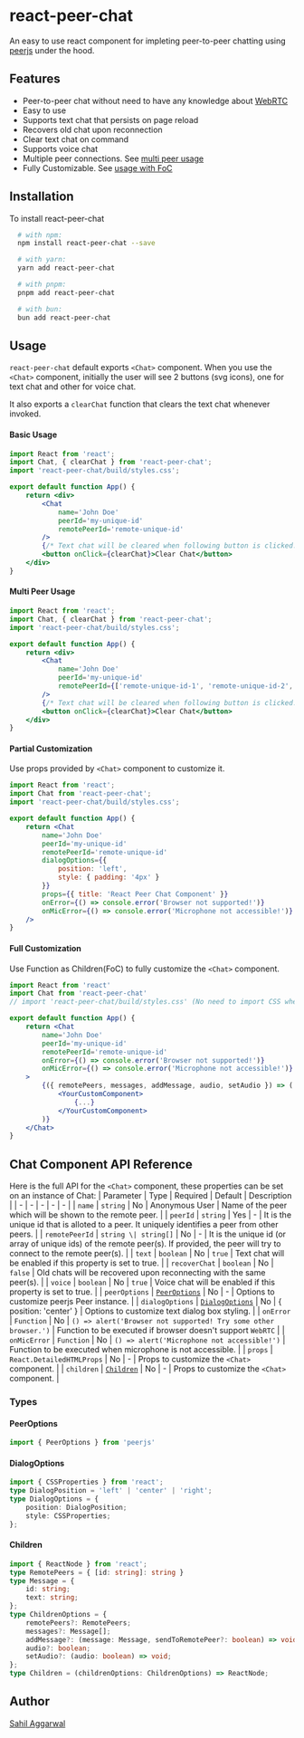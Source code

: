 # react-peer-chat
An easy to use react component for impleting peer-to-peer chatting using [peerjs](https://peerjs.com/) under the hood.

## Features
- Peer-to-peer chat without need to have any knowledge about [WebRTC](https://webrtc.org/)
- Easy to use
- Supports text chat that persists on page reload
- Recovers old chat upon reconnection
- Clear text chat on command
- Supports voice chat
- Multiple peer connections. See [multi peer usage](#Multi-Peer-Usage)
- Fully Customizable. See [usage with FoC](#Full-Customization)
## Installation
To install react-peer-chat
```bash
  # with npm:
  npm install react-peer-chat --save

  # with yarn:
  yarn add react-peer-chat

  # with pnpm:
  pnpm add react-peer-chat

  # with bun:
  bun add react-peer-chat
```
## Usage
`react-peer-chat` default exports `<Chat>` component. When you use the `<Chat>` component, initially the user will see 2 buttons (svg icons), one for text chat and other for voice chat.

It also exports a `clearChat` function that clears the text chat whenever invoked.
#### Basic Usage
```jsx
import React from 'react';
import Chat, { clearChat } from 'react-peer-chat';
import 'react-peer-chat/build/styles.css';

export default function App() {
    return <div>
        <Chat
            name='John Doe'
            peerId='my-unique-id'
            remotePeerId='remote-unique-id'
        />
        {/* Text chat will be cleared when following button is clicked. */}
        <button onClick={clearChat}>Clear Chat</button>
    </div>
}
```
#### Multi Peer Usage
```jsx
import React from 'react';
import Chat, { clearChat } from 'react-peer-chat';
import 'react-peer-chat/build/styles.css';

export default function App() {
    return <div>
        <Chat
            name='John Doe'
            peerId='my-unique-id'
            remotePeerId={['remote-unique-id-1', 'remote-unique-id-2', 'remote-unique-id-3']} // Array of remote peer ids
        />
        {/* Text chat will be cleared when following button is clicked. */}
        <button onClick={clearChat}>Clear Chat</button>
    </div>
}
```
#### Partial Customization
Use props provided by `<Chat>` component to customize it.
```jsx
import React from 'react';
import Chat from 'react-peer-chat';
import 'react-peer-chat/build/styles.css';

export default function App() {
    return <Chat 
        name='John Doe'
        peerId='my-unique-id'
        remotePeerId='remote-unique-id'
        dialogOptions={{
            position: 'left',
            style: { padding: '4px' }
        }}
        props={{ title: 'React Peer Chat Component' }}
        onError={() => console.error('Browser not supported!')}
        onMicError={() => console.error('Microphone not accessible!')}
    />
}
```
#### Full Customization 
Use Function as Children(FoC) to fully customize the `<Chat>` component.
```jsx
import React from 'react'
import Chat from 'react-peer-chat'
// import 'react-peer-chat/build/styles.css' (No need to import CSS when using custom component)

export default function App() {
    return <Chat
        name='John Doe'
        peerId='my-unique-id'
        remotePeerId='remote-unique-id'
        onError={() => console.error('Browser not supported!')}
        onMicError={() => console.error('Microphone not accessible!')}
    >
        {({ remotePeers, messages, addMessage, audio, setAudio }) => (
            <YourCustomComponent>
                {...}
            </YourCustomComponent>
        )}
    </Chat>
}
```
## Chat Component API Reference
Here is the full API for the `<Chat>` component, these properties can be set on an instance of Chat:
| Parameter | Type | Required | Default | Description |
| - | - | - | - | - |
| `name` | `string` | No | Anonymous User | Name of the peer which will be shown to the remote peer. |
| `peerId` | `string` | Yes | - | It is the unique id that is alloted to a peer. It uniquely identifies a peer from other peers. |
| `remotePeerId` | `string \| string[]` | No | - | It is the unique id (or array of unique ids) of the remote peer(s). If provided, the peer will try to connect to the remote peer(s). |
| `text` | `boolean` | No | `true` | Text chat will be enabled if this property is set to true. |
| `recoverChat` | `boolean` | No | `false` | Old chats will be recovered upon reconnecting with the same peer(s). |
| `voice` | `boolean` | No | `true` | Voice chat will be enabled if this property is set to true. |
| `peerOptions` | [`PeerOptions`](#PeerOptions) | No | - | Options to customize peerjs Peer instance. |
| `dialogOptions` | [`DialogOptions`](#DialogOptions) | No | { position: 'center' } | Options to customize text dialog box styling. |
| `onError` | `Function` | No | `() => alert('Browser not supported! Try some other browser.')` | Function to be executed if browser doesn't support `WebRTC` |
| `onMicError` | `Function` | No | `() => alert('Microphone not accessible!')` | Function to be executed when microphone is not accessible. |
| `props` | `React.DetailedHTMLProps` | No | - | Props to customize the `<Chat>` component. |
| `children` | [`Children`](#Children) | No | - | Props to customize the `<Chat>` component. |
### Types
#### PeerOptions
```typescript
import { PeerOptions } from 'peerjs'
```
#### DialogOptions
```typescript
import { CSSProperties } from 'react';
type DialogPosition = 'left' | 'center' | 'right';
type DialogOptions = {
    position: DialogPosition;
    style: CSSProperties;
};
```
#### Children
```typescript
import { ReactNode } from 'react';
type RemotePeers = { [id: string]: string }
type Message = {
    id: string;
    text: string;
};
type ChildrenOptions = {
    remotePeers?: RemotePeers;
    messages?: Message[];
    addMessage?: (message: Message, sendToRemotePeer?: boolean) => void;
    audio?: boolean;
    setAudio?: (audio: boolean) => void;
};
type Children = (childrenOptions: ChildrenOptions) => ReactNode;
```
## Author
[Sahil Aggarwal](https://www.github.com/SahilAggarwal2004)